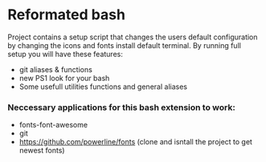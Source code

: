# Reformated bash
Project contains a setup script that changes the users default configuration by changing the icons and fonts install default terminal.
By running full setup you will have these features:
- git aliases & functions
- new PS1 look for your bash
- Some usefull utilities functions and general aliases

### Neccessary applications for this bash extension to work:
- fonts-font-awesome
- git
- https://github.com/powerline/fonts (clone and isntall the project to get newest fonts)
